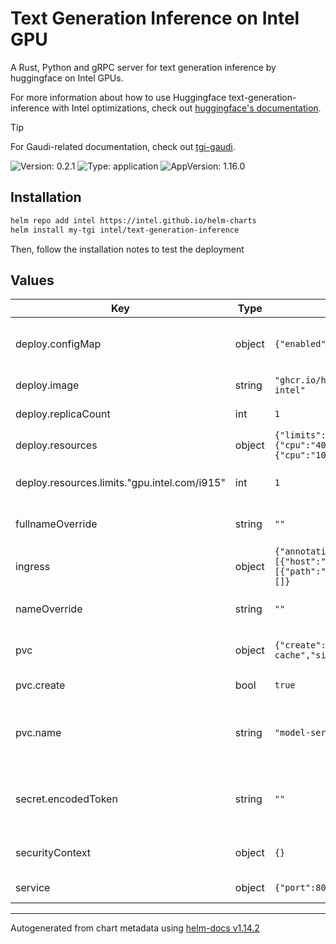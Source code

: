 # Text Generation Inference on Intel GPU

A Rust, Python and gRPC server for text generation inference by huggingface on Intel GPUs.

For more information about how to use Huggingface text-generation-inference with Intel optimizations, check out [huggingface's documentation](https://huggingface.co/docs/text-generation-inference/installation_intel).

> [!TIP]
> For Gaudi-related documentation, check out [tgi-gaudi](https://github.com/huggingface/tgi-gaudi).

![Version: 0.2.1](https://img.shields.io/badge/Version-0.2.1-informational?style=flat-square) ![Type: application](https://img.shields.io/badge/Type-application-informational?style=flat-square) ![AppVersion: 1.16.0](https://img.shields.io/badge/AppVersion-1.16.0-informational?style=flat-square)

## Installation

```bash
helm repo add intel https://intel.github.io/helm-charts
helm install my-tgi intel/text-generation-inference
```

Then, follow the installation notes to test the deployment

## Values

| Key | Type | Default | Description |
|-----|------|---------|-------------|
| deploy.configMap | object | `{"enabled":true,"name":"tgi-config"}` | ConfigMap of Environment Variables |
| deploy.image | string | `"ghcr.io/huggingface/text-generation-inference:latest-intel"` | Intel TGI Image |
| deploy.replicaCount | int | `1` | Number of pods |
| deploy.resources | object | `{"limits":{"cpu":"4000m","gpu.intel.com/i915":1},"requests":{"cpu":"1000m","memory":"1Gi"}}` | Resource configuration |
| deploy.resources.limits."gpu.intel.com/i915" | int | `1` | Intel GPU Device Configuration |
| fullnameOverride | string | `""` | Full qualified Domain Name |
| ingress | object | `{"annotations":{},"className":"","enabled":false,"hosts":[{"host":"chart-example.local","paths":[{"path":"/","pathType":"ImplementationSpecific"}]}],"tls":[]}` | Ingress configuration |
| nameOverride | string | `""` | Name of the serving service |
| pvc | object | `{"create":true,"name":"model-server-cache","size":"15Gi","storageClassName":"nil"}` | Configure Storage Volume |
| pvc.create | bool | `true` | Create a new PVC |
| pvc.name | string | `"model-server-cache"` | Specify the name of either an existing or new PVC |
| secret.encodedToken | string | `""` | Base64 Encoded Huggingface Hub API Token |
| securityContext | object | `{}` | Security Context Configuration |
| service | object | `{"port":80,"type":"NodePort"}` | Service configuration |

----------------------------------------------
Autogenerated from chart metadata using [helm-docs v1.14.2](https://github.com/norwoodj/helm-docs/releases/v1.14.2)
